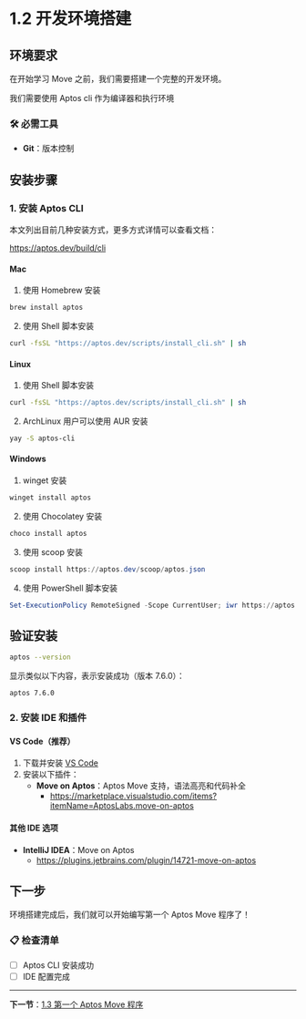 # 1.2 开发环境搭建

## 环境要求

在开始学习 Move 之前，我们需要搭建一个完整的开发环境。

我们需要使用 Aptos cli 作为编译器和执行环境

### 🛠️ 必需工具
- **Git**：版本控制

## 安装步骤

### 1. 安装 Aptos CLI

本文列出目前几种安装方式，更多方式详情可以查看文档：

https://aptos.dev/build/cli

#### Mac

1. 使用 Homebrew 安装
```bash
brew install aptos
```
2. 使用 Shell 脚本安装
```bash
curl -fsSL "https://aptos.dev/scripts/install_cli.sh" | sh
``` 

#### Linux
1. 使用 Shell 脚本安装
```bash
curl -fsSL "https://aptos.dev/scripts/install_cli.sh" | sh
```
2. ArchLinux 用户可以使用 AUR 安装
```bash
yay -S aptos-cli
```

#### Windows
1. winget 安装
```powershell
winget install aptos
```

2. 使用 Chocolatey 安装
```powershell
choco install aptos
```

3. 使用 scoop 安装
```powershell
scoop install https://aptos.dev/scoop/aptos.json
```

4. 使用 PowerShell 脚本安装
```powershell
Set-ExecutionPolicy RemoteSigned -Scope CurrentUser; iwr https://aptos.dev/scripts/install_cli.ps1 | iex
```

## 验证安装
```bash
aptos --version
```

显示类似以下内容，表示安装成功（版本 7.6.0）：

```
aptos 7.6.0
```

### 2. 安装 IDE 和插件

#### VS Code（推荐）
1. 下载并安装 [VS Code](https://code.visualstudio.com/)
2. 安装以下插件：
    - **Move on Aptos**：Aptos Move 支持，语法高亮和代码补全
        - https://marketplace.visualstudio.com/items?itemName=AptosLabs.move-on-aptos

#### 其他 IDE 选项
- **IntelliJ IDEA**：Move on Aptos
    - https://plugins.jetbrains.com/plugin/14721-move-on-aptos

## 下一步

环境搭建完成后，我们就可以开始编写第一个 Aptos Move 程序了！

### 📋 检查清单
- [ ] Aptos CLI 安装成功
- [ ] IDE 配置完成

---

**下一节**：[1.3 第一个 Aptos Move 程序](./03-first-program.md) 